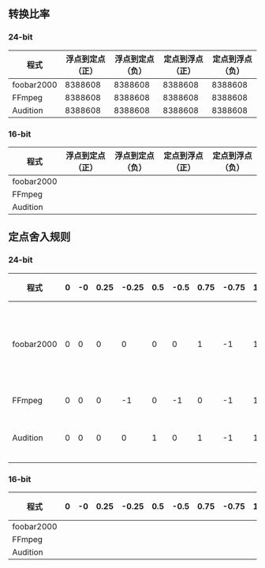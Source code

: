 ## 转换比率
### 24-bit
|程式|浮点到定点（正）|浮点到定点（负）|定点到浮点（正）|定点到浮点（负）|
|-|-|-|-|-|
|foobar2000|8388608|8388608|8388608|8388608|
|FFmpeg|8388608|8388608|8388608|8388608|
|Audition|8388608|8388608|8388608|8388608|

### 16-bit
|程式|浮点到定点（正）|浮点到定点（负）|定点到浮点（正）|定点到浮点（负）|
|-|-|-|-|-|
|foobar2000|||||
|FFmpeg|||||
|Audition|||||

## 定点舍入规则
### 24-bit
|程式|0|-0|0.25|-0.25|0.5|-0.5|0.75|-0.75|1|-1|1.5|-1.5|判定|
|-|-|-|-|-|-|-|-|-|-|-|-|-|-|
|foobar2000|0|0|0|0|0|0|1|-1|1|-1|2|-2|四舍六入五成双|
|FFmpeg|0|0|0|-1|0|-1|0|-1|1|-1|1|-2|地板|
|Audition|0|0|0|0|1|0|1|-1|1|-1|2|-1|JS 式舍入|

### 16-bit
|程式|0|-0|0.25|-0.25|0.5|-0.5|0.75|-0.75|1|-1|1.5|-1.5|判定|
|-|-|-|-|-|-|-|-|-|-|-|-|-|-|
|foobar2000||||||||||||||
|FFmpeg||||||||||||||
|Audition||||||||||||||
